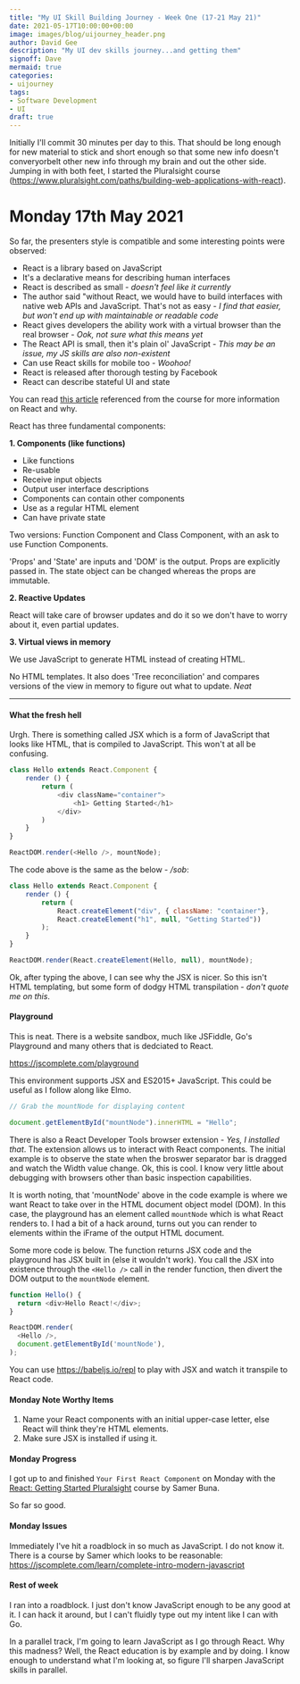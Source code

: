 ```yaml
---
title: "My UI Skill Building Journey - Week One (17-21 May 21)"
date: 2021-05-17T10:00:00+00:00
image: images/blog/uijourney_header.png
author: David Gee
description: "My UI dev skills journey...and getting them"
signoff: Dave
mermaid: true
categories: 
- uijourney
tags:
- Software Development
- UI
draft: true
---
```


Initially I'll commit 30 minutes per day to this. That should be long enough for new material to stick and short enough so that some new info doesn't converyorbelt other new info through my brain and out the other side. 
Jumping in with both feet, I started the Pluralsight course (https://www.pluralsight.com/paths/building-web-applications-with-react).

# Monday 17th May 2021

So far, the presenters style is compatible and some interesting points were observed:

* React is a library based on JavaScript
* It's a declarative means for describing human interfaces
* React is described as small - *doesn't feel like it currently*
* The author said "without React, we would have to build interfaces with native web APIs and JavaScript. That's not as easy - *I find that easier, but won't end up with maintainable or readable code*
* React gives developers the ability work with a virtual browser than the real browser - *Ook, not sure what this means yet*
* The React API is small, then it's plain ol' JavaScript - *This may be an issue, my JS skills are also non-existent*
* Can use React skills for mobile too - *Woohoo!*
* React is released after thorough testing by Facebook
* React can describe stateful UI and state

You can read [this article](https://jscomplete.com/why-react) referenced from the course for more information on React and why.

React has three fundamental components:

__1. Components (like functions)__

* Like functions
* Re-usable
* Receive input objects
* Output user interface descriptions
* Components can contain other components
* Use as a regular HTML element
* Can have private state

Two versions: Function Component and Class Component, with an ask to use Function Components.

'Props' and 'State' are inputs and 'DOM' is the output.
Props are explicitly passed in. The state object can be changed whereas the props are immutable.


__2. Reactive Updates__

React will take care of browser updates and do it so we don't have to worry about it, even partial updates.

__3. Virtual views in memory__

We use JavaScript to generate HTML instead of creating HTML. 

No HTML templates. It also does 'Tree reconciliation' and compares versions of the view in memory to figure out what to update. *Neat*

---
#### What the fresh hell

Urgh. There is something called JSX which is a form of JavaScript that looks like HTML, that is compiled to JavaScript. This won't at all be confusing.

```javascript
class Hello extends React.Component {
    render () {
        return (
            <div className="container">
                <h1> Getting Started</h1>
            </div>
        )
    }
}

ReactDOM.render(<Hello />, mountNode);
```

The code above is the same as the below - */sob*:

```javascript
class Hello extends React.Component {
    render () {
        return (
            React.createElement("div", { className: "container"},
            React.createElement("h1", null, "Getting Started"))
        );
    }
}

ReactDOM.render(React.createElement(Hello, null), mountNode);
```

Ok, after typing the above, I can see why the JSX is nicer. So this isn't HTML templating, but some form of dodgy HTML transpilation - *don't quote me on this*.

#### Playground

This is neat. There is a website sandbox, much like JSFiddle, Go's Playground and many others that is dedciated to React.

https://jscomplete.com/playground

This environment supports JSX and ES2015+ JavaScript. This could be useful as I follow along like Elmo.

```javascript
// Grab the mountNode for displaying content

document.getElementById("mountNode").innerHTML = "Hello";
```

There is also a React Developer Tools browser extension - *Yes, I installed that*. The extension allows us to interact with React components. The initial example is to observe the state when the broswer separator bar is dragged and watch the Width value change. Ok, this is cool. I know very little about debugging with browsers other than basic inspection capabilities.

It is worth noting, that 'mountNode' above in the code example is where we want React to take over in the HTML document object model (DOM). In this case, the playground has an element called `mountNode` which is what React renders to. I had a bit of a hack around, turns out you can render to elements within the iFrame of the output HTML document.

Some more code is below. The function returns JSX code and the playground has JSX built in (else it wouldn't work). You call the JSX into existence through the `<Hello />` call in the render function, then divert the DOM output to the `mountNode` element. 

```javascript
function Hello() {
  return <div>Hello React!</div>;
}

ReactDOM.render(
  <Hello />,
  document.getElementById('mountNode'),
);
```

You can use https://babeljs.io/repl to play with JSX and watch it transpile to React code.

#### Monday Note Worthy Items

1.  Name your React components with an initial upper-case letter, else React will think they're HTML elements.
2.  Make sure JSX is installed if using it.

#### Monday Progress

I got up to and finished `Your First React Component` on Monday with the [React: Getting Started Pluralsight](https://www.pluralsight.com/paths/building-web-applications-with-react) course by Samer Buna.

So far so good.

#### Monday Issues

Immediately I've hit a roadblock in so much as JavaScript. I do not know it. There is a course by Samer which looks to be reasonable: https://jscomplete.com/learn/complete-intro-modern-javascript 

#### Rest of week

I ran into a roadblock. I just don't know JavaScript enough to be any good at it. I can hack it around, but I can't fluidly type out my intent like I can with Go. 

In a parallel track, I'm going to learn JavaScript as I go through React. Why this madness? Well, the React education is by example and by doing. I know enough to understand what I'm looking at, so figure I'll sharpen JavaScript skills in parallel.


